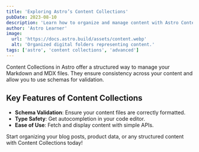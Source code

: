 ```yaml
---
title: 'Exploring Astro’s Content Collections'
pubDate: 2023-08-10
description: 'Learn how to organize and manage content with Astro Content Collections.'
author: 'Astro Learner'
image:
  url: 'https://docs.astro.build/assets/content.webp'
  alt: 'Organized digital folders representing content.'
tags: ['astro', 'content collections', 'advanced']
---
```


Content Collections in Astro offer a structured way to manage your Markdown and MDX files. They ensure consistency across your content and allow you to use schemas for validation.

## Key Features of Content Collections
- **Schema Validation**: Ensure your content files are correctly formatted.
- **Type Safety**: Get autocompletion in your code editor.
- **Ease of Use**: Fetch and display content with simple APIs.

Start organizing your blog posts, product data, or any structured content with Content Collections today!
